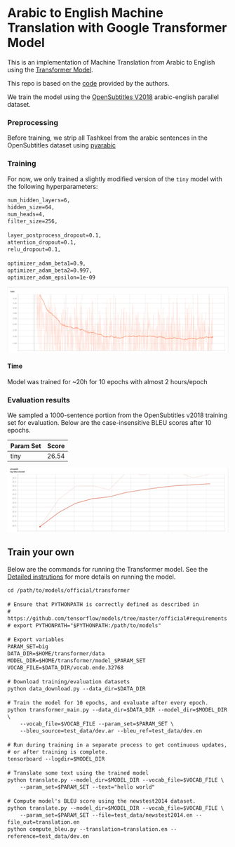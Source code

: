 # Arabic to English Machine Translation with Google Transformer Model
This is an implementation of Machine Translation from Arabic to English using the [Transformer Model](https://arxiv.org/abs/1706.03762). 

This repo is based on the [code](https://github.com/tensorflow/tensor2tensor/blob/master/tensor2tensor/models/transformer.py) provided by the authors.

We train the model using the [OpenSubtitles V2018](http://opus.nlpl.eu/OpenSubtitles-v2018.php) arabic-english parallel dataset.


### Preprocessing
Before training, we strip all Tashkeel from the arabic sentences in the OpenSubtitles dataset using [pyarabic](https://pypi.org/project/PyArabic/)
### Training

For now, we only trained a slightly modified version of the `tiny` model with the following hyperparameters:
```
num_hidden_layers=6,
hidden_size=64,
num_heads=4,
filter_size=256,

layer_postprocess_dropout=0.1,
attention_dropout=0.1,
relu_dropout=0.1,

optimizer_adam_beta1=0.9,
optimizer_adam_beta2=0.997,
optimizer_adam_epsilon=1e-09
```

![training loss](/img/loss.png)
#### Time
Model was trained for ~20h for 10 epochs with almost 2 hours/epoch


### Evaluation results
We sampled a 1000-sentence portion from the OpenSubtitles v2018 training set for evaluation.
Below are the case-insensitive BLEU scores after 10 epochs.

Param Set | Score
--- | --- |
tiny | 26.54

![evaluation bleu](/img/bleu.png)



## Train your own

Below are the commands for running the Transformer model. See the [Detailed instrutions](#detailed-instructions) for more details on running the model.

```
cd /path/to/models/official/transformer

# Ensure that PYTHONPATH is correctly defined as described in
# https://github.com/tensorflow/models/tree/master/official#requirements
# export PYTHONPATH="$PYTHONPATH:/path/to/models"

# Export variables
PARAM_SET=big
DATA_DIR=$HOME/transformer/data
MODEL_DIR=$HOME/transformer/model_$PARAM_SET
VOCAB_FILE=$DATA_DIR/vocab.ende.32768

# Download training/evaluation datasets
python data_download.py --data_dir=$DATA_DIR

# Train the model for 10 epochs, and evaluate after every epoch.
python transformer_main.py --data_dir=$DATA_DIR --model_dir=$MODEL_DIR \
    --vocab_file=$VOCAB_FILE --param_set=$PARAM_SET \
    --bleu_source=test_data/dev.ar --bleu_ref=test_data/dev.en

# Run during training in a separate process to get continuous updates,
# or after training is complete.
tensorboard --logdir=$MODEL_DIR

# Translate some text using the trained model
python translate.py --model_dir=$MODEL_DIR --vocab_file=$VOCAB_FILE \
    --param_set=$PARAM_SET --text="hello world"

# Compute model's BLEU score using the newstest2014 dataset.
python translate.py --model_dir=$MODEL_DIR --vocab_file=$VOCAB_FILE \
    --param_set=$PARAM_SET --file=test_data/newstest2014.en --file_out=translation.en
python compute_bleu.py --translation=translation.en --reference=test_data/dev.en
```
